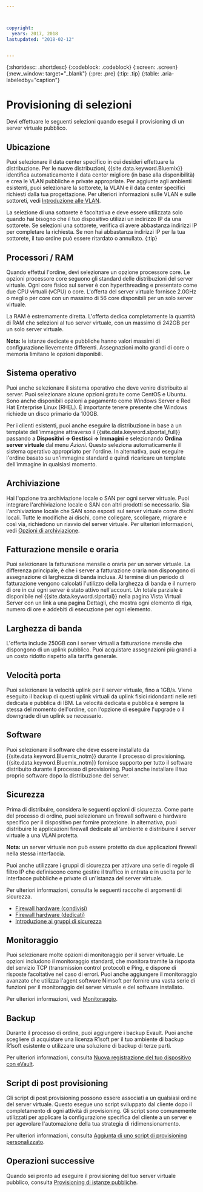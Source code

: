 ```yaml
---



copyright:
  years: 2017, 2018
lastupdated: "2018-02-12"


---
```


{:shortdesc: .shortdesc}
{:codeblock: .codeblock}
{:screen: .screen}
{:new_window: target="_blank"}
{:pre: .pre}
{:tip: .tip}
{:table: .aria-labeledby="caption"}

# Provisioning di selezioni
Devi effettuare le seguenti selezioni quando esegui il provisioning di un server virtuale pubblico.

## Ubicazione
Puoi selezionare il data center specifico in cui desideri effettuare la distribuzione. Per le nuove distribuzioni, {{site.data.keyword.Bluemix}} identifica automaticamente il data center migliore (in base alla disponibilità) e crea le VLAN pubbliche e private appropriate. Per aggiunte agli ambienti esistenti, puoi selezionare la sottorete, la VLAN e il data center specifici richiesti dalla tua progettazione. Per ulteriori informazioni sulle VLAN e sulle sottoreti, vedi [Introduzione alle VLAN](/docs/infrastructure/vlans/getting-started.html).

La selezione di una sottorete è facoltativa e deve essere utilizzata solo quando hai bisogno che il tuo dispositivo utilizzi un indirizzo IP da una sottorete. Se selezioni una sottorete, verifica di avere abbastanza indirizzi IP per completare la richiesta. Se non hai abbastanza indirizzi IP per la tua sottorete, il tuo ordine può essere ritardato o annullato.
{:tip}

## Processori / RAM
Quando effettui l'ordine, devi selezionare un opzione processore core. Le opzioni processore core seguono gli standard delle distribuzioni del server virtuale. Ogni core fisico sul server è con hyperthreading e presentato come due CPU virtuali (vCPU) o core. L'offerta del server virtuale fornisce 2.0GHz o meglio per core con un massimo di 56 core disponibili per un solo server virtuale.

La RAM è estremamente diretta. L'offerta dedica completamente la quantità di RAM che selezioni al tuo server virtuale, con un massimo di 242GB per un solo server virtuale.

**Nota:** le istanze dedicate e pubbliche hanno valori massimi di configurazione lievemente differenti. Assegnazioni molto grandi di core o memoria limitano le opzioni disponibili.

## Sistema operativo

Puoi anche selezionare il sistema operativo che deve venire distribuito al server. Puoi selezionare alcune opzioni gratuite come CentOS e Ubuntu. Sono anche disponibili opzioni a pagamento come Windows Server e Red Hat Enterprise Linux (RHEL). È importante tenere presente che Windows richiede un disco primario da 100GB.

Per i clienti esistenti, puoi anche eseguire la distribuzione in base a un template dell'immagine attraverso il {{site.data.keyword.slportal_full}} passando a **Dispositivi -> Gestisci -> Immagini** e selezionando **Ordina server virtuale** dal menu *Azioni*.  Questo seleziona automaticamente il sistema operativo appropriato per l'ordine.  In alternativa, puoi eseguire l'ordine basato su un'immagine standard e quindi ricaricare un template dell'immagine in qualsiasi momento.

## Archiviazione

Hai l'opzione tra archiviazione locale o SAN per ogni server virtuale. Puoi integrare l'archiviazione locale o SAN con altri prodotti se necessario. Sia l'archiviazione locale che SAN sono esposti sul server virtuale come dischi locali. Tutte le modifiche ai dischi, come collegare, scollegare, migrare e così via, richiedono un riavvio del server virtuale. Per ulteriori informazioni, vedi [Opzioni di archiviazione](../vsi/storage/vsi_about_storage.html).

## Fatturazione mensile e oraria

Puoi selezionare la fatturazione mensile o oraria per un server virtuale. La differenza principale, è che i server a fatturazione oraria non dispongono di assegnazione di larghezza di banda inclusa. Al termine di un periodo di fatturazione vengono calcolati l'utilizzo della larghezza di banda e il numero di ore in cui ogni server è stato attivo nell'account. Un totale parziale è disponibile nel {{site.data.keyword.slportal}} nella pagina Vista Virtual Server con un link a una pagina Dettagli, che mostra ogni elemento di riga, numero di ore e addebiti di esecuzione per ogni elemento.

## Larghezza di banda

L'offerta include 250GB con i server virtuali a fatturazione mensile che dispongono di un uplink pubblico. Puoi acquistare assegnazioni più grandi a un costo ridotto rispetto alla tariffa generale.

## Velocità porta

Puoi selezionare la velocità uplink per il server virtuale, fino a 1GB/s. Viene eseguito il backup di questi uplink virtuali da uplink fisici ridondanti nelle reti dedicata e pubblica di IBM. La velocità dedicata e pubblica è sempre la stessa del momento dell'ordine, con l'opzione di eseguire l'upgrade o il downgrade di un uplink se necessario.

## Software

Puoi selezionare il software che deve essere installato da {{site.data.keyword.Bluemix_notm}} durante il processo di provisioning. {{site.data.keyword.Bluemix_notm}} fornisce supporto per tutto il software distribuito durante il processo di provisioning. Puoi anche installare il tuo proprio software dopo la distribuzione del server.

## Sicurezza

Prima di distribuire, considera le seguenti opzioni di sicurezza. Come parte del processo di ordine, puoi selezionare un firewall software o hardware specifico per il dispositivo per fornire protezione. In alternativa, puoi distribuire le applicazioni firewall dedicate all'ambiente e distribuire il server virtuale a una VLAN protetta. 

**Nota:** un server virtuale non può essere protetto da due applicazioni firewall nella stessa interfaccia. 

Puoi anche utilizzare i gruppi di sicurezza per attivare una serie di regole di filtro IP che definiscono come gestire il traffico in entrata e in uscita per le interfacce pubbliche e private di un'istanza del server virtuale.

Per ulteriori informazioni, consulta le seguenti raccolte di argomenti di sicurezza.

* [Firewall hardware (condivisi)](../infrastructure/hardware-firewall-shared/getting-started.html)
* [Firewall hardware (dedicati)](../infrastructure/hardware-firewall-dedicated/getting-started.html)
* [Introduzione ai gruppi di sicurezza](/docs/infrastructure/security-groups/sg_index.html)

## Monitoraggio

Puoi selezionare molte opzioni di monitoraggio per il server virtuale. Le opzioni includono il monitoraggio standard, che monitora tramite la risposta del servizio TCP (transmission control protocol) e Ping, e dispone di risposte facoltative nel caso di errori. Puoi anche aggiungere il monitoraggio avanzato che utilizza l'agent software Nimsoft per fornire una vasta serie di funzioni per il monitoraggio del server virtuale e del software installato.

Per ulteriori informazioni, vedi [Monitoraggio](../infrastructure/SLmonitoring/monitoring_index.html).

## Backup

Durante il processo di ordine, puoi aggiungere i backup Evault. Puoi anche scegliere di acquistare una licenza R1soft per il tuo ambiente di backup R1soft esistente o utilizzare una soluzione di backup di terze parti.

Per ulteriori informazioni, consulta [Nuova registrazione del tuo dispositivo con eVault](../infrastructure/Backup/how-do-i-re-register-evault.html).

## Script di post provisioning

Gli script di post provisioning possono essere associati a un qualsiasi ordine del server virtuale. Questo esegue uno script sviluppato dal cliente dopo il completamento di ogni attività di provisioning. Gli script sono comunemente utilizzati per applicare la configurazione specifica del cliente a un server e per agevolare l'automazione della tua strategia di ridimensionamento.

Per ulteriori informazioni, consulta [Aggiunta di uno script di provisioning personalizzato](vsi_add_script.html).

## Operazioni successive
Quando sei pronto ad eseguire il provisioning del tuo server virtuale pubblico, consulta [Provisioning di istanze pubbliche](vsi_provision_public.html).

